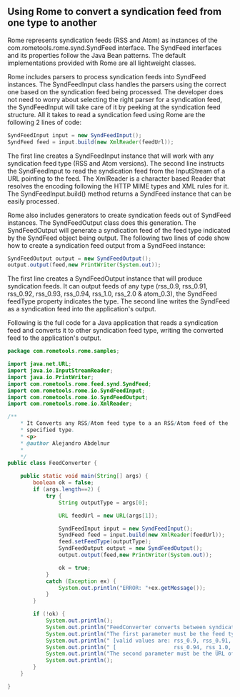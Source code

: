 ## Using Rome to convert a syndication feed from one type to another

Rome represents syndication feeds (RSS and Atom) as instances of the
com.rometools.rome.synd.SyndFeed interface. The SyndFeed interfaces and
its properties follow the Java Bean patterns. The default
implementations provided with Rome are all lightweight classes.

Rome includes parsers to process syndication feeds into SyndFeed
instances. The SyndFeedInput class handles the parsers using the correct
one based on the syndication feed being processed. The developer does
not need to worry about selecting the right parser for a syndication
feed, the SyndFeedInput will take care of it by peeking at the
syndication feed structure. All it takes to read a syndication feed
using Rome are the following 2 lines of code:

```java
SyndFeedInput input = new SyndFeedInput();
SyndFeed feed = input.build(new XmlReader(feedUrl));
```

The first line creates a SyndFeedInput instance that will work with any
syndication feed type (RSS and Atom versions). The second line instructs
the SyndFeedInput to read the syndication feed from the InputStream of a
URL pointing to the feed. The XmlReader is a character based Reader that
resolves the encoding following the HTTP MIME types and XML rules for
it. The SyndFeedInput.build() method returns a SyndFeed instance that
can be easily processed.

Rome also includes generators to create syndication feeds out of
SyndFeed instances. The SyndFeedOutput class does this generation. The
SyndFeedOutput will generate a syndication feed of the feed type
indicated by the SyndFeed object being output. The following two lines
of code show how to create a syndication feed output from a SyndFeed
instance:

```java
SyndFeedOutput output = new SyndFeedOutput();
output.output(feed,new PrintWriter(System.out));
```

The first line creates a SyndFeedOutput instance that will produce
syndication feeds. It can output feeds of any type (rss_0.9, rss_0.91,
rss_0.92, rss_0.93, rss_0.94, rss_1.0, rss_2.0 & atom_0.3), the SyndFeed
feedType property indicates the type. The second line writes the
SyndFeed as a syndication feed into the application\'s output.

Following is the full code for a Java application that reads a
syndication feed and converts it to other syndication feed type, writing
the converted feed to the application\'s output.

```java
package com.rometools.rome.samples;

import java.net.URL;
import java.io.InputStreamReader;
import java.io.PrintWriter;
import com.rometools.rome.feed.synd.SyndFeed;
import com.rometools.rome.io.SyndFeedInput;
import com.rometools.rome.io.SyndFeedOutput;
import com.rometools.rome.io.XmlReader;

/**
    * It Converts any RSS/Atom feed type to a an RSS/Atom feed of the
    * specified type.
    * <p>
    * @author Alejandro Abdelnur
    *
    */
public class FeedConverter {

    public static void main(String[] args) {
        boolean ok = false;
        if (args.length==2) {
            try {
                String outputType = args[0];

                URL feedUrl = new URL(args[1]);

                SyndFeedInput input = new SyndFeedInput();
                SyndFeed feed = input.build(new XmlReader(feedUrl));
                feed.setFeedType(outputType);
                SyndFeedOutput output = new SyndFeedOutput();
                output.output(feed,new PrintWriter(System.out));

                ok = true;
            }
            catch (Exception ex) {
                System.out.println("ERROR: "+ex.getMessage());
            }
        }

        if (!ok) {
            System.out.println();
            System.out.println("FeedConverter converts between syndication feeds types.");
            System.out.println("The first parameter must be the feed type to convert to.");
            System.out.println(" [valid values are: rss_0.9, rss_0.91, rss_0.92, rss_0.93, ]");
            System.out.println(" [                  rss_0.94, rss_1.0, rss_2.0 & atom_0.3  ]");
            System.out.println("The second parameter must be the URL of the feed to convert.");
            System.out.println();
        }
    }

}
```
